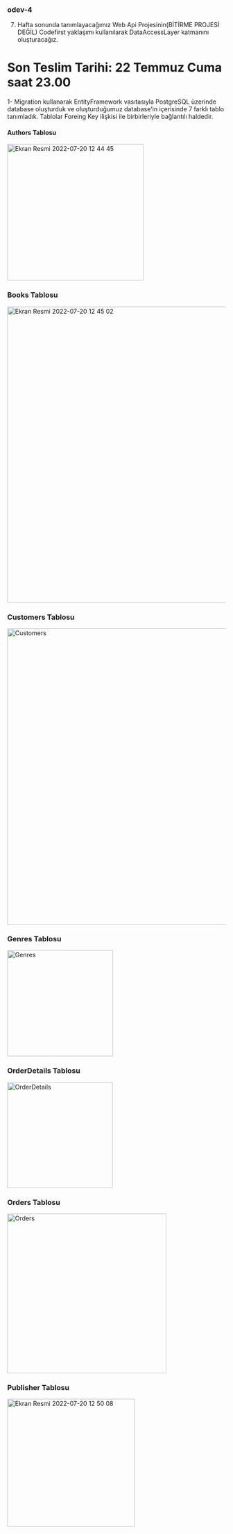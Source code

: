 ### odev-4
7. Hafta sonunda tanımlayacağımız Web Api Projesinin(BİTİRME PROJESİ DEĞİL) Codefirst yaklaşımı kullanılarak DataAccessLayer katmanını oluşturacağız. 
# Son Teslim Tarihi: 22 Temmuz Cuma saat 23.00




 1-  Migration kullanarak EntityFramework vasıtasıyla PostgreSQL üzerinde database oluşturduk ve oluşturduğumuz database'in içerisinde 7 farklı tablo tanımladık. Tablolar Foreing Key ilişkisi ile birbirleriyle bağlantılı haldedir.
       
#### Authors Tablosu
       
<img width="314" alt="Ekran Resmi 2022-07-20 12 44 45" src="https://user-images.githubusercontent.com/105243448/179958745-9aae6352-9048-4ed5-8472-aa3f6e63d5a8.png">

### Books Tablosu

<img width="681" alt="Ekran Resmi 2022-07-20 12 45 02" src="https://user-images.githubusercontent.com/105243448/179959117-b4cbfc09-c26b-4f93-8e00-43f68d0f258c.png">

### Customers Tablosu
   
<img width="681" alt="Customers" src="https://user-images.githubusercontent.com/105243448/179959251-d830188d-f486-4d08-8bcd-d44b949059b6.png">
   
### Genres Tablosu
   
<img width="244" alt="Genres" src="https://user-images.githubusercontent.com/105243448/179959326-e6c9d6f5-c1e2-46e8-8bf1-ff6e5cc92908.png">
   
### OrderDetails Tablosu
    
<img width="243" alt="OrderDetails" src="https://user-images.githubusercontent.com/105243448/179959544-7fe7984d-aec1-40f8-951a-6c6e128a33c0.png">
   
### Orders Tablosu
    
<img width="367" alt="Orders" src="https://user-images.githubusercontent.com/105243448/179960182-b4d02254-3968-46e8-8e93-40140942921e.png">

    
### Publisher Tablosu

<img width="294" alt="Ekran Resmi 2022-07-20 12 50 08" src="https://user-images.githubusercontent.com/105243448/179959736-ba066b43-f0a4-4b4f-9c4f-c6dc08bf5eb9.png">

